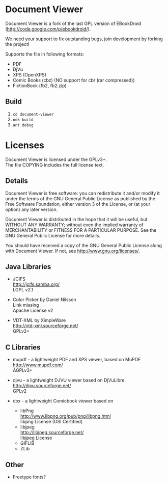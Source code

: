 # Document Viewer

Document Viewer is a fork of the last GPL version of EBookDroid (http://code.google.com/p/ebookdroid/).

We need your support to fix outstanding bugs, join development by forking the project!

Supports the file in following formats:
* PDF
* DjVu
* XPS (OpenXPS)
* Comic Books (cbz) (NO support for cbr (rar compressed))
* FictionBook (fb2, fb2.zip)

## Build

1. ``cd document-viewer``
2. ``ndk-build``
3. ``ant debug``

# Licenses
Document Viewer is licensed under the GPLv3+.  
The file COPYING includes the full license text.

## Details
Document Viewer is free software: you can redistribute it and/or modify
it under the terms of the GNU General Public License as published by
the Free Software Foundation, either version 3 of the License, or
(at your option) any later version.

Document Viewer is distributed in the hope that it will be useful,
but WITHOUT ANY WARRANTY; without even the implied warranty of
MERCHANTABILITY or FITNESS FOR A PARTICULAR PURPOSE.  See the
GNU General Public License for more details.

You should have received a copy of the GNU General Public License
along with Document Viewer.  If not, see <http://www.gnu.org/licenses/>.

## Java Libraries
* JCIFS  
  http://jcifs.samba.org/  
  LGPL v2.1

* Color Picker by Daniel Nilsson  
  Link missing  
  Apache License v2

* VDT-XML by XimpleWare  
  http://vtd-xml.sourceforge.net/  
  GPLv2+


## C Libraries

* mupdf - a lightweight PDF and XPS viewer, based on MuPDF   
  http://www.mupdf.com/  
  AGPLv3+

* djvu - a lightweight DJVU viewer based on DjVuLibre  
  http://djvu.sourceforge.net/  
  GPLv2

* cbx - a lightweight Comicbook viewer based on   
    - libPng  
    http://www.libpng.org/pub/png/libpng.html  
    libpng License (OSI Certified)
    - libjpeg  
    http://libjpeg.sourceforge.net/  
    libjpeg License
    - GIFLIB
    - ZLib   

## Other

* Freetype fonts?
